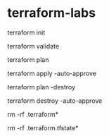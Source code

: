 # terraform-labs

terraform init

terraform validate

terraform plan

terraform apply -auto-approve

terraform plan -destroy

terraform destroy -auto-approve

rm -rf .terraform*

rm -rf .terraform.tfstate*
